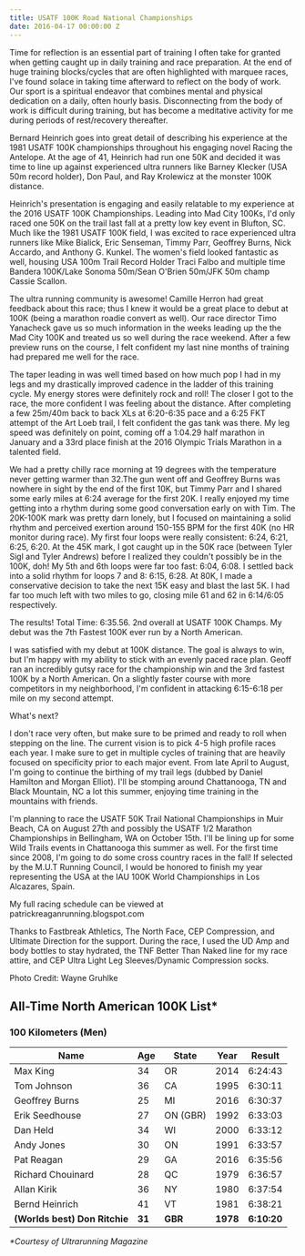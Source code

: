 ```yaml
---
title: USATF 100K Road National Championships
date: 2016-04-17 00:00:00 Z
---
```


Time for reflection is an essential part of training I often take for granted when getting caught up in daily training and race preparation. At the end of huge training blocks/cycles that are often highlighted with marquee races, I've found solace in taking time afterward to reflect on the body of work. Our sport is a spiritual endeavor that combines mental and physical dedication on a daily, often hourly basis. Disconnecting from the body of work is difficult during training, but has become a meditative activity for me during periods of rest/recovery thereafter.

Bernard Heinrich goes into great detail of describing his experience at the 1981 USATF 100K championships throughout his engaging novel Racing the Antelope. At the age of 41, Heinrich had run one 50K and decided it was time to line up against experienced ultra runners like Barney Klecker (USA 50m record holder), Don Paul, and Ray Krolewicz at the monster 100K distance.

Heinrich's presentation is engaging and easily relatable to my experience at the 2016 USATF 100K Championships.  Leading into Mad City 100Ks, I'd only raced one 50K on the trail last fall at a pretty low key event in Blufton, SC.  Much like the 1981 USATF 100K field, I was excited to race experienced ultra runners like Mike Bialick, Eric Senseman, Timmy Parr, Geoffrey Burns, Nick Accardo, and Anthony G. Kunkel.  The women's field looked fantastic as well, housing USA 100m Trail Record Holder Traci Falbo and multiple time Bandera 100K/Lake Sonoma 50m/Sean O'Brien 50m/JFK 50m champ Cassie Scallon.

The ultra running community is awesome! Camille Herron had great feedback about this race; thus I knew it would be a great place to debut at 100K (being a marathon roadie convert as well).  Our race director Timo Yanacheck gave us so much information in the weeks leading up the the Mad City 100K and treated us so well during the race weekend. After a few preview runs on the course, I felt confident my last nine months of training had prepared me well for the race.  

The taper leading in was well timed based on how much pop I had in my legs and my drastically improved cadence in the ladder of this training cycle. My energy stores were definitely rock and roll! The closer I got to the race, the more confident I was feeling about the distance.  After completing a few 25m/40m back to back XLs at 6:20-6:35 pace and a 6:25 FKT attempt of the Art Loeb trail, I felt confident the gas tank was there.  My leg speed was definitely on point, coming off a 1:04.29 half marathon in January and a 33rd place finish at the 2016 Olympic Trials Marathon in a talented field.

We had a pretty chilly race morning at 19 degrees with the temperature never getting warmer than 32.The gun went off and Geoffrey Burns was nowhere in sight by the end of the first 10K, but Timmy Parr and I shared some early miles at 6:24 average for the first 20K. I really enjoyed my time getting into a rhythm during some good conversation early on with Tim.  The 20K-100K mark was pretty darn lonely, but I focused on maintaining a solid rhythm and perceived exertion around 150-155 BPM for the first 40K (no HR monitor during race). My first four loops were really consistent: 6:24, 6:21, 6:25, 6:20. At the 45K mark, I got caught up in the 50K race (between Tyler Sigl and Tyler Andrews) before I realized they couldn't possibly be in the 100K, doh! My 5th and 6th loops were far too fast: 6:04, 6:08. I settled back into a solid rhythm for loops 7 and 8: 6:15, 6:28. At 80K, I made a conservative decision to take the next 15K easy and blast the last 5K. I had far too much left with two miles to go, closing mile 61 and 62 in 6:14/6:05 respectively.

The results! Total Time: 6:35.56. 2nd overall at USATF 100K Champs. My debut was the 7th Fastest 100K ever run by a North American.

I was satisfied with my debut at 100K distance. The goal is always to win, but I'm happy with my ability to stick with an evenly paced race plan. Geoff ran an incredibly gutsy race for the championship win and the 3rd fastest 100K by a North American.  On a slightly faster course with more competitors in my neighborhood, I'm confident in attacking 6:15-6:18 per mile on my second attempt.

What's next?

I don't race very often, but make sure to be primed and ready to roll when stepping on the line. The current vision is to pick 4-5 high profile races each year.  I make sure to get in multiple cycles of training that are heavily focused on specificity prior to each major event.  From late April to August, I'm going to continue the birthing of my trail legs (dubbed by Daniel Hamilton and Morgan Elliot).  I'll be stomping around Chattanooga, TN and Black Mountain, NC a lot this summer, enjoying time training in the mountains with friends.

I'm planning to race the USATF 50K Trail National Championships in Muir Beach, CA on August 27th and possibly the USATF 1/2 Marathon Championships in Bellingham, WA on October 15th.  I'll be lining up for some Wild Trails events in Chattanooga this summer as well. For the first time since 2008, I'm going to do some cross country races in the fall! If selected by the M.U.T Running Council, I would be honored to finish my year representing the USA at the IAU 100K World Championships in Los Alcazares, Spain.

My full racing schedule can be viewed at patrickreaganrunning.blogspot.com

Thanks to Fastbreak Athletics, The North Face, CEP Compression, and Ultimate Direction for the support. During the race, I used the UD Amp and body bottles to stay hydrated, the TNF Better Than Naked line for my race attire, and CEP Ultra Light Leg Sleeves/Dynamic Compression socks.

Photo Credit: Wayne Gruhlke


## All-Time North American 100K List*

### 100 Kilometers (Men)

Name | Age | State | Year | Result
---- | --- | ----- | ---- | ------
Max King | 34 | OR | 2014 | 6:24:43
Tom Johnson | 36 | CA | 1995 | 6:30:11
Geoffrey Burns | 25 |	MI |	2016 | 6:30:37
Erik Seedhouse | 27 | ON (GBR) | 1992 | 6:33:03
Dan Held | 34 | WI | 2000 | 6:33:12
Andy Jones | 30 | ON | 1991 | 6:33:57
Pat Reagan | 29 | GA | 2016 | 6:35:56
Richard Chouinard | 28 | QC | 1979 | 6:36:57
Allan Kirik | 36 | NY | 1980 | 6:37:54
Bernd Heinrich | 41 | VT | 1981 | 6:38:21
**(Worlds best) Don Ritchie** | **31** | **GBR** | **1978** | **6:10:20**

*\*Courtesy of Ultrarunning Magazine*
